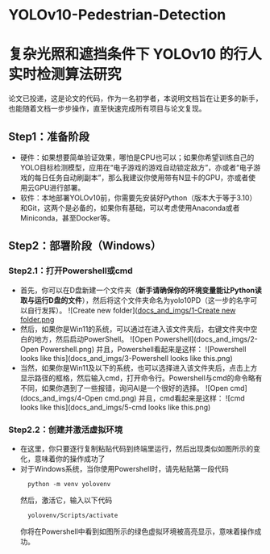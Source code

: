 # YOLOv10-Pedestrian-Detection




# 复杂光照和遮挡条件下 YOLOv10 的行人实时检测算法研究
论文已投递，这是论文的代码，作为一名初学者，本说明文档旨在让更多的新手，也能随着文档一步步操作，直至快速完成所有项目与论文复现。

## Step1：准备阶段
- 硬件：如果想要简单验证效果，哪怕是CPU也可以；如果你希望训练自己的YOLO目标检测模型，应用在“电子游戏的游戏自动锁定敌方”，亦或者“电子游戏的每日任务自动刷副本”，那么我建议你使用带有N显卡的GPU，亦或者使用云GPU进行部署。
- 软件：本地部署YOLOv10前，你需要先安装好Python（版本大于等于3.10）和Git，这两个是必备的，如果你有基础，可以考虑使用Anaconda或者Miniconda，甚至Docker等。

## Step2：部署阶段（Windows）
### Step2.1：打开Powershell或cmd
- 首先，你可以在D盘新建一个文件夹（**新手请确保你的环境变量能让Python读取与运行D盘的文件**），然后将这个文件夹命名为yolo10PD（这一步的名字可以自行发挥）。
  ![Create new folder]([docs_and_imgs/1-Create new folder.png](https://github.com/weyumm/YOLOv10-Pedestrian-Detection/blob/main/docs_and_imgs/1-Create%20new%20folder.png)
- 然后，如果你是Win11的系统，可以通过在进入该文件夹后，右键文件夹中空白的地方，然后启动PowerShell。
  ![Open Powershell](docs_and_imgs/2-Open Powershell.png)
  并且，Powershell看起来是这样：
  ![Powershell looks like this](docs_and_imgs/3-Powershell looks like this.png)
- 当然，如果你是Win11及以下的系统，也可以选择进入该文件夹后，点击上方显示路径的框格，然后输入cmd，打开命令行。Powershell与cmd的命令略有不同，如果你遇到了一些报错，询问AI是一个很好的选择。
  ![Open cmd](docs_and_imgs/4-Open cmd.png)
  并且，cmd看起来是这样：
  ![cmd looks like this](docs_and_imgs/5-cmd looks like this.png)
  
### Step2.2：创建并激活虚拟环境
- 在这里，你只要逐行复制粘贴代码到终端里运行，然后出现类似如图所示的变化，意味着你的操作成功了
- 对于Windows系统，当你使用Powershell时，请先粘贴第一段代码
  ```
    python -m venv yolovenv
  ```
  然后，激活它，输入以下代码
  ```
    yolovenv/Scripts/activate
  ```
  你将在Powershell中看到如图所示的绿色虚拟环境被高亮显示，意味着操作成功。
